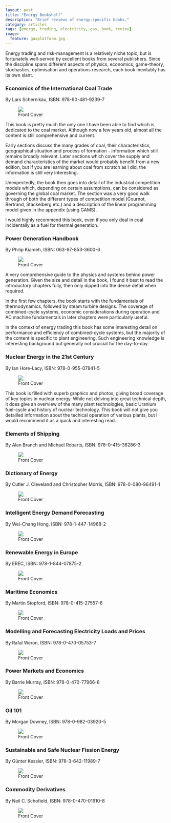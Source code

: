```yaml
---
layout: post
title: "Energy Bookshelf"
description: "Brief reviews of energy-specific books."
category: articles
tags: [energy, trading, electricity, gas, book, review]
image:
  feature: gasplatform.jpg
---
```


Energy trading and risk-management is a relatively niche topic, but is fortunately well-served by excellent books from several publishers.  Since the discipline spans different aspects of physics, economics, game-theory, stochastics, optimisation and operations research, each book inevitably has its own slant.


### Economics of the International Coal Trade

By Lars Schernikau, ISBN: 978-90-481-9239-7

<figure>
	<img src="{{ site.url }}/images/books/economics-of-international-coal-trade.jpg" class="cover"></img>
	<figcaption>Front Cover</figcaption>
</figure>

This book is pretty much the only one I have been able to find which is dedicated to the coal market.  Although now a few years old, almost all the content is still comprehensive and current.

Early sections discuss the many grades of coal, their characteristics, geographical situation and process of formation - information which still remains broadly relevant.  Later sections which cover the supply and demand characteristics of the market would probably benefit from a new edition, but if you are learning about coal from scratch as I did, the information is still very interesting.

Unexpectedly, the book then goes into detail of the industrial competition models which, depending on certain assumptions, can be considered as governing the global coal market. The section was a very good walk through of both the different types of competition model (Cournot, Bertrand, Stackelberg etc.) and a description of the linear programming model given in the appendix (using GAMS).

I would highly recommend this book, even if you only deal in coal incidentally as a fuel for thermal generation.


### Power Generation Handbook

By Philip Kiameh, ISBN: 063-97-853-3600-6

<figure>
	<img src="{{ site.url }}/images/books/power-generation-handbook.jpg" class="cover"></img>
	<figcaption>Front Cover</figcaption>
</figure>

A very comprehensive guide to the physics and systems behind power generation.  Given the size and detail in the book, I found it best to read the introductory chapters fully, then only dipped into the dense detail when required.

In the first few chapters, the book starts with the fundamentals of thermodynamics, followed by steam turbine designs.  The coverage of combined-cycle systems, economic considerations during operation and AC machine fundamentals in later chapters were particularly useful.

In the context of energy trading this book has some interesting detail on performance and efficiency of combined-cycle systems, but the majority of the content is specific to plant engineering.  Such engineering knowledge is interesting background but generally not cruicial for the day-to-day.


### Nuclear Energy in the 21st Century

By Ian Hore-Lacy, ISBN: 978-0-955-07841-5

<figure>
	<img src="{{ site.url }}/images/books/nuclear-energy-in-the-21st-century.jpg" class="cover"></img>
	<figcaption>Front Cover</figcaption>
</figure>

This book is filled with superb graphics and photos, giving broad coverage of key topics in nuclear energy.  While not delving into great technical depth, it does give an overview of the many plant technologies, basic Uranium fuel-cycle and history of nuclear technology.  This book will not give you detailled information about the techical operation of various plants, but I would recommend it as a quick and interesting read.


### Elements of Shipping

By Alan Branch and Michael Robarts, ISBN: 978-0-415-36286-3

<figure>
	<img src="{{ site.url }}/images/books/elements-of-shipping.jpg" class="cover"></img>
	<figcaption>Front Cover</figcaption>
</figure>


### Dictionary of Energy

By Cutler J. Cleveland and Christopher Morris, ISBN: 978-0-080-96491-1

<figure>
	<img src="{{ site.url }}/images/books/dictionary-of-energy.jpg" class="cover"></img>
	<figcaption>Front Cover</figcaption>
</figure>


### Intelligent Energy Demand Forecasting

By Wei-Chang Hong, ISBN: 978-1-447-14968-2

<figure>
	<img src="{{ site.url }}/images/books/intelligent-energy-demand-forecasting.jpg" class="cover"></img>
	<figcaption>Front Cover</figcaption>
</figure>


### Renewable Energy in Europe

By EREC, ISBN: 978-1-844-07875-2

<figure>
	<img src="{{ site.url }}/images/books/renewable-energy-in-europe.jpg" class="cover"></img>
	<figcaption>Front Cover</figcaption>
</figure>


### Maritime Economics

By Martin Stopford, ISBN: 978-0-415-27557-6

<figure>
	<img src="{{ site.url }}/images/books/maritime-economics.jpg" class="cover"></img>
	<figcaption>Front Cover</figcaption>
</figure>


### Modelling and Forecasting Electricity Loads and Prices

By Rafal Weron, ISBN: 978-0-470-05753-7

<figure>
	<img src="{{ site.url }}/images/books/modelling-and-forecasting-electricity-loads-and-prices.jpg" class="cover"></img>
	<figcaption>Front Cover</figcaption>
</figure>


### Power Markets and Economics

By Barrie Murray, ISBN: 978-0-470-77966-8

<figure>
	<img src="{{ site.url }}/images/books/power-markets-and-economics.jpg" class="cover"></img>
	<figcaption>Front Cover</figcaption>
</figure>


### Oil 101

By Morgan Downey, ISBN: 978-0-982-03920-5

<figure>
	<img src="{{ site.url }}/images/books/oil-101.jpg" class="cover"></img>
	<figcaption>Front Cover</figcaption>
</figure>


### Sustainable and Safe Nuclear Fission Energy

By Günter Kessler, ISBN: 978-3-642-11989-7

<figure>
	<img src="{{ site.url }}/images/books/sustainable-and-safe-nuclear-fission-energy.jpg" class="cover"></img>
	<figcaption>Front Cover</figcaption>
</figure>


### Commodity Derivatives

By Neil C. Schofield, ISBN: 978-0-470-01910-8

<figure>
	<img src="{{ site.url }}/images/books/commodity-derivatives.jpg" class="cover"></img>
	<figcaption>Front Cover</figcaption>
</figure>


